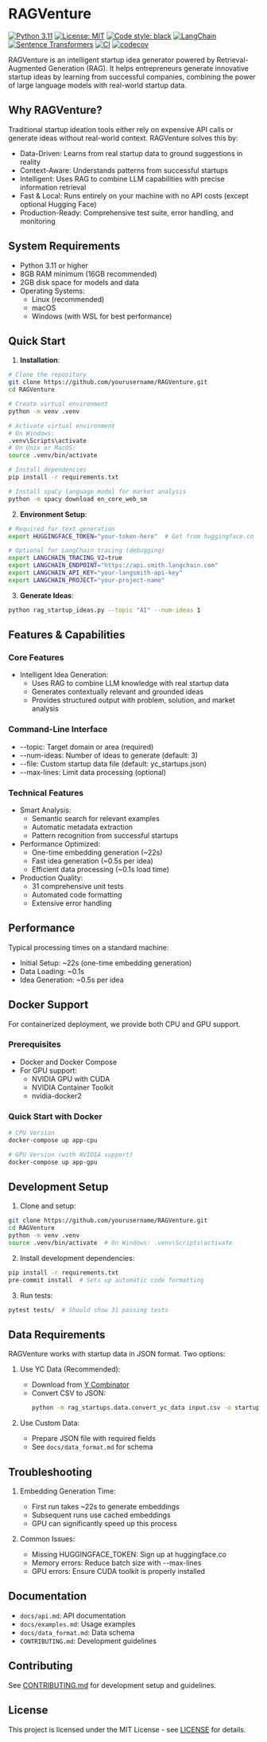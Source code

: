 # RAGVenture
[![Python 3.11](https://img.shields.io/badge/python-3.11-blue.svg)](https://www.python.org/downloads/release/python-3110/)
[![License: MIT](https://img.shields.io/badge/License-MIT-yellow.svg)](https://opensource.org/licenses/MIT)
[![Code style: black](https://img.shields.io/badge/code%20style-black-000000.svg)](https://github.com/psf/black)
[![LangChain](https://img.shields.io/badge/powered%20by-LangChain-blue.svg)](https://github.com/hwchase17/langchain)
[![Sentence Transformers](https://img.shields.io/badge/powered%20by-Sentence%20Transformers-blue.svg)](https://www.sbert.net/)
[![CI](https://github.com/valginer0/rag_startups/actions/workflows/ci.yml/badge.svg)](https://github.com/valginer0/rag_startups/actions/workflows/ci.yml)
[![codecov](https://codecov.io/gh/valginer0/rag_startups/graph/badge.svg)](https://codecov.io/gh/valginer0/rag_startups)

RAGVenture is an intelligent startup idea generator powered by Retrieval-Augmented Generation (RAG). It helps entrepreneurs generate innovative startup ideas by learning from successful companies, combining the power of large language models with real-world startup data.

## Why RAGVenture?

Traditional startup ideation tools either rely on expensive API calls or generate ideas without real-world context. RAGVenture solves this by:
- Data-Driven: Learns from real startup data to ground suggestions in reality
- Context-Aware: Understands patterns from successful startups
- Intelligent: Uses RAG to combine LLM capabilities with precise information retrieval
- Fast & Local: Runs entirely on your machine with no API costs (except optional Hugging Face)
- Production-Ready: Comprehensive test suite, error handling, and monitoring

## System Requirements

- Python 3.11 or higher
- 8GB RAM minimum (16GB recommended)
- 2GB disk space for models and data
- Operating Systems:
  - Linux (recommended)
  - macOS
  - Windows (with WSL for best performance)

## Quick Start

1. **Installation**:
```bash
# Clone the repository
git clone https://github.com/yourusername/RAGVenture.git
cd RAGVenture

# Create virtual environment
python -m venv .venv

# Activate virtual environment
# On Windows:
.venv\Scripts\activate
# On Unix or MacOS:
source .venv/bin/activate

# Install dependencies
pip install -r requirements.txt

# Install spaCy language model for market analysis
python -m spacy download en_core_web_sm
```

2. **Environment Setup**:
```bash
# Required for text generation
export HUGGINGFACE_TOKEN="your-token-here"  # Get from huggingface.co

# Optional for LangChain tracing (debugging)
export LANGCHAIN_TRACING_V2=true
export LANGCHAIN_ENDPOINT="https://api.smith.langchain.com"
export LANGCHAIN_API_KEY="your-langsmith-api-key"
export LANGCHAIN_PROJECT="your-project-name"
```

3. **Generate Ideas**:
```bash
python rag_startup_ideas.py --topic "AI" --num-ideas 1
```

## Features & Capabilities

### Core Features
- Intelligent Idea Generation:
  - Uses RAG to combine LLM knowledge with real startup data
  - Generates contextually relevant and grounded ideas
  - Provides structured output with problem, solution, and market analysis

### Command-Line Interface
- --topic: Target domain or area (required)
- --num-ideas: Number of ideas to generate (default: 3)
- --file: Custom startup data file (default: yc_startups.json)
- --max-lines: Limit data processing (optional)

### Technical Features
- Smart Analysis:
  - Semantic search for relevant examples
  - Automatic metadata extraction
  - Pattern recognition from successful startups
- Performance Optimized:
  - One-time embedding generation (~22s)
  - Fast idea generation (~0.5s per idea)
  - Efficient data processing (~0.1s load time)
- Production Quality:
  - 31 comprehensive unit tests
  - Automated code formatting
  - Extensive error handling

## Performance

Typical processing times on a standard machine:
- Initial Setup: ~22s (one-time embedding generation)
- Data Loading: ~0.1s
- Idea Generation: ~0.5s per idea

## Docker Support

For containerized deployment, we provide both CPU and GPU support.

### Prerequisites
- Docker and Docker Compose
- For GPU support:
  - NVIDIA GPU with CUDA
  - NVIDIA Container Toolkit
  - nvidia-docker2

### Quick Start with Docker
```bash
# CPU Version
docker-compose up app-cpu

# GPU Version (with NVIDIA support)
docker-compose up app-gpu
```

## Development Setup

1. Clone and setup:
```bash
git clone https://github.com/yourusername/RAGVenture.git
cd RAGVenture
python -m venv .venv
source .venv/bin/activate  # On Windows: .venv\Scripts\activate
```

2. Install development dependencies:
```bash
pip install -r requirements.txt
pre-commit install  # Sets up automatic code formatting
```

3. Run tests:
```bash
pytest tests/  # Should show 31 passing tests
```

## Data Requirements

RAGVenture works with startup data in JSON format. Two options:

1. Use YC Data (Recommended):
   - Download from [Y Combinator](https://www.ycombinator.com/companies)
   - Convert CSV to JSON:
     ```bash
     python -m rag_startups.data.convert_yc_data input.csv -o startups.json
     ```

2. Use Custom Data:
   - Prepare JSON file with required fields
   - See `docs/data_format.md` for schema

## Troubleshooting

1. Embedding Generation Time:
   - First run takes ~22s to generate embeddings
   - Subsequent runs use cached embeddings
   - GPU can significantly speed up this process

2. Common Issues:
   - Missing HUGGINGFACE_TOKEN: Sign up at huggingface.co
   - Memory errors: Reduce batch size with --max-lines
   - GPU errors: Ensure CUDA toolkit is properly installed

## Documentation

- `docs/api.md`: API documentation
- `docs/examples.md`: Usage examples
- `docs/data_format.md`: Data schema
- `CONTRIBUTING.md`: Development guidelines

## Contributing

See [CONTRIBUTING.md](CONTRIBUTING.md) for development setup and guidelines.

## License

This project is licensed under the MIT License - see [LICENSE](LICENSE) for details.
